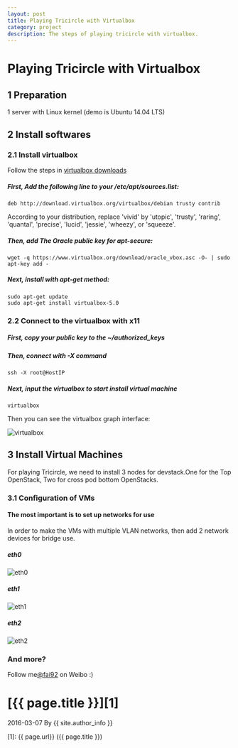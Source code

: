 ```yaml
---
layout: post
title: Playing Tricircle with Virtualbox
category: project
description: The steps of playing tricircle with virtualbox.
---
```





# Playing Tricircle with Virtualbox


## 1 Preparation

1 server with Linux kernel (demo is Ubuntu 14.04 LTS)

## 2 Install softwares

### 2.1 Install virtualbox

Follow the steps in [virtualbox downloads](https://www.virtualbox.org/wiki/Linux_Downloads)

##### First, Add the following line to your /etc/apt/sources.list:

```
deb http://download.virtualbox.org/virtualbox/debian trusty contrib
```
According to your distribution, replace 'vivid' by 'utopic', 'trusty', 'raring', 'quantal', 'precise', 'lucid', 'jessie', 'wheezy', or 'squeeze'.

##### Then, add The Oracle public key for apt-secure:

```
wget -q https://www.virtualbox.org/download/oracle_vbox.asc -O- | sudo apt-key add -
```

##### Next, install with apt-get method:

```
sudo apt-get update
sudo apt-get install virtualbox-5.0
```


### 2.2 Connect to the virtualbox with x11


##### First, copy your public key to the ~/authorized_keys


##### Then, connect with -X command

```
ssh -X root@HostIP
```

##### Next, input the virtualbox to start install virtual machine

```
virtualbox
```
Then you can see the virtualbox graph interface:

![virtualbox](https://github.com/shipengfei92/shipengfei92.github.io/blob/master/images/playTricircle/virtualbox.png)

## 3 Install Virtual Machines

For playing Tricircle, we need to install 3 nodes for devstack.One for the Top OpenStack, Two for cross pod bottom OpenStacks.

### 3.1 Configuration of VMs

#### The most important is to set up networks for use
In order to make the VMs with multiple VLAN networks, then add 2 network devices for bridge use.

##### eth0
![eth0](https://github.com/shipengfei92/shipengfei92.github.io/blob/master/images/playTricircle/eth0.png)

##### eth1

![eth1](https://github.com/shipengfei92/shipengfei92.github.io/blob/master/images/playTricircle/eth1.png)

##### eth2

![eth2](https://github.com/shipengfei92/shipengfei92.github.io/blob/master/images/playTricircle/eth2.png)



### And more?


Follow me[@fai92](https://weibo.com/shipengfei92) on Weibo :)



# [{{ page.title }}][1]
2016-03-07 By {{ site.author_info }}


[Pengfei Shi]:    http://shipengfei92.cn  "Pengfei Shi"
[1]:    {{ page.url}}  ({{ page.title }})